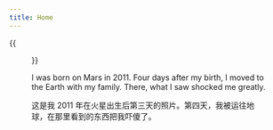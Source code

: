 ```yaml
---
title: Home
---
```


{{<figure src="https://github.com/deng34/deng34.github.io/blob/gh-pages/media/profile_Deng_Peng.png" title="Me in Shanghai in 2021, Credit: Xiaoba Wang" width="492">}}

I was born on Mars in 2011. Four days after my birth, I moved to the Earth with my family. There, what I saw shocked me greatly. 

这是我 2011 年在火星出生后第三天的照片。第四天，我被运往地球，在那里看到的东西把我吓傻了。